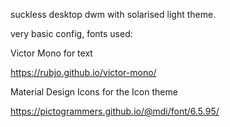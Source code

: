 suckless desktop dwm with solarised light theme.

very basic config, fonts used:

Victor Mono for text

https://rubjo.github.io/victor-mono/

Material Design Icons for the Icon theme

https://pictogrammers.github.io/@mdi/font/6.5.95/